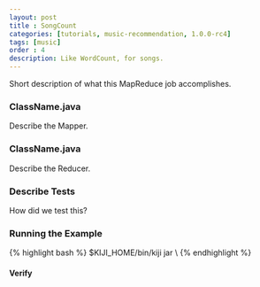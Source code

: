 ```yaml
---
layout: post
title : SongCount
categories: [tutorials, music-recommendation, 1.0.0-rc4]
tags: [music]
order : 4
description: Like WordCount, for songs.
---
```


Short description of what this MapReduce job accomplishes.

### ClassName.java
Describe the Mapper.

### ClassName.java
Describe the Reducer.

### Describe Tests
How did we test this?

### Running the Example

<div class="userinput">
{% highlight bash %}
$KIJI_HOME/bin/kiji jar \
{% endhighlight %}
</div>

#### Verify
